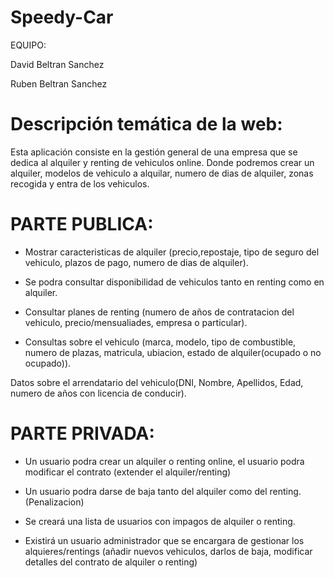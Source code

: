 # Speedy-Car
EQUIPO:

David Beltran Sanchez 

Ruben Beltran Sanchez

# Descripción temática de la web:
Esta aplicación consiste en la gestión general de una empresa que se dedica al alquiler y renting de vehiculos online. 
Donde podremos crear un alquiler, modelos de vehiculo a alquilar, numero de dias de alquiler, zonas recogida y entra de los vehiculos.

# PARTE PUBLICA:

- Mostrar caracteristicas de alquiler (precio,repostaje, tipo de seguro del vehiculo, plazos de pago, numero de dias de alquiler).

- Se podra consultar disponibilidad de vehiculos tanto en renting como en alquiler.

- Consultar planes de renting  (numero de años de contratacion del vehiculo, precio/mensualiades, empresa o particular).

- Consultas sobre el vehiculo (marca, modelo, tipo de combustible, numero de plazas, matricula, ubiacion, estado de alquiler(ocupado o no     ocupado)).

Datos sobre el arrendatario del vehiculo(DNI, Nombre, Apellidos, Edad, numero de años con licencia de conducir).

# PARTE PRIVADA:

- Un usuario podra crear un alquiler o renting online, el usuario podra modificar el contrato (extender el alquiler/renting)

- Un usuario podra darse de baja tanto del alquiler como del renting.(Penalizacion)

- Se creará una lista de usuarios con impagos de alquiler o renting.

- Existirá un usuario administrador que se encargara de gestionar los alquieres/rentings (añadir nuevos vehiculos, darlos de baja,           modificar detalles del contrato de alquiler o renting)

